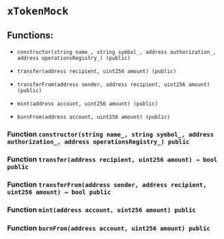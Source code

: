 # `xTokenMock`

## Functions:

- `constructor(string name_, string symbol_, address authorization_, address operationsRegistry_) (public)`

- `transfer(address recipient, uint256 amount) (public)`

- `transferFrom(address sender, address recipient, uint256 amount) (public)`

- `mint(address account, uint256 amount) (public)`

- `burnFrom(address account, uint256 amount) (public)`

### Function `constructor(string name_, string symbol_, address authorization_, address operationsRegistry_) public`

### Function `transfer(address recipient, uint256 amount) → bool public`

### Function `transferFrom(address sender, address recipient, uint256 amount) → bool public`

### Function `mint(address account, uint256 amount) public`

### Function `burnFrom(address account, uint256 amount) public`
